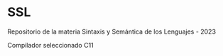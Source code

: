 # SSL

Repositorio de la materia Sintaxis y Semántica de los Lenguajes - 2023

Compilador seleccionado C11
